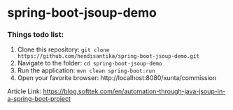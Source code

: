 # spring-boot-jsoup-demo

### Things todo list:

1. Clone this repository: `git clone https://github.com/hendisantika/spring-boot-jsoup-demo.git`
2. Navigate to the folder: `cd spring-boot-jsoup-demo`
3. Run the application: `mvn clean spring-boot:run`
4. Open your favorite browser: http://localhost:8080/xunta/commission

Article Link: https://blog.softtek.com/en/automation-through-java-jsoup-in-a-spring-boot-project
